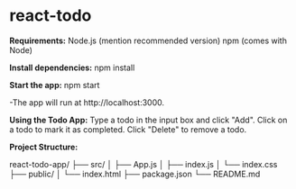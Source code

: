 # react-todo

**Requirements:**
Node.js (mention recommended version)
npm (comes with Node)

**Install dependencies:**
npm install

**Start the app:**
npm start

-The app will run at http://localhost:3000.

**Using the Todo App:**
Type a todo in the input box and click "Add".
Click on a todo to mark it as completed.
Click "Delete" to remove a todo.

**Project Structure:**

react-todo-app/
├── src/
│   ├── App.js
│   ├── index.js
│   └── index.css
├── public/
│   └── index.html
├── package.json
└── README.md
